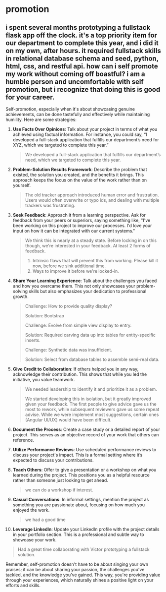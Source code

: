 # promotion

## i spent several months prototyping a fullstack flask app off the clock. it's a top priority item for our department to complete this year, and i did it on my own, after hours. it required fullstack skills in relational database schema and seed, python, html, css, and restful api. how can i self promote my work without coming off boastful? i am a humble person and uncomfortable with self promotion, but i recognize that doing this is good for your career. 

Self-promotion, especially when it's about showcasing genuine achievements, can be done tastefully and effectively while maintaining humility. Here are some strategies:

1. **Use Facts Over Opinions**: Talk about your project in terms of what you achieved using factual information. For instance, you could say, “I developed a full-stack application that fulfills our department’s need for XYZ, which we targeted to complete this year.”

   > We developed a full-stack application that fulfills our department’s need, which we targeted to complete this year.

2. **Problem-Solution Results Framework**: Describe the problem that existed, the solution you created, and the benefits it brings. This approach keeps the focus on the value of the work rather than on yourself.

   > The old tracker approach introduced human error and frustration. Users would often overwrite or typo ids, and dealing with multiple trackers was frustrating.

3. **Seek Feedback**: Approach it from a learning perspective. Ask for feedback from your peers or superiors, saying something like, "I've been working on this project to improve our processes. I'd love your input on how it can be integrated with our current systems."

   > We think this is nearly at a steady state. Before locking in on this though, we're interested in your feedback. At least 2 forms of feedback.
   >
   > 1. Intrinsic flaws that will prevent this from working. Please kill it now, before we sink additional time.
   > 2. Ways to improve it before we're locked-in. 

4. **Share Your Learning Experience**: Talk about the challenges you faced and how you overcame them. This not only showcases your problem-solving skills but also emphasizes your dedication to professional growth.

   > Challenge: How to provide quality display?
   >
   > Solution: Bootstrap
   >
   > Challenge: Evolve from simple view display to entry.
   >
   > Solution: Required carving data up into tables for entity-specific inserts.
   >
   > Challenge: Synthetic data was insufficient.
   >
   > Solution: Select from database tables to assemble semi-real data.

5. **Give Credit to Collaboration**: If others helped you in any way, acknowledge their contribution. This shows that while you led the initiative, you value teamwork.

   > We needed leadership to identify it and prioritize it as a problem. 
   >
   > We started developing this in isolation, but it greatly improved given your feedback. The first people to give advice gave us the most to rework, while subsequent reviewers gave us some repeat advise. While we were implement most suggestions, certain ones (Angular UI/UX) would have been difficult.

6. **Document the Process**: Create a case study or a detailed report of your project. This serves as an objective record of your work that others can reference.

7. **Utilize Performance Reviews**: Use scheduled performance reviews to discuss your project's impact. This is a formal setting where it’s expected to discuss your contributions.

8. **Teach Others**: Offer to give a presentation or a workshop on what you learned during the project. This positions you as a helpful resource rather than someone just looking to get ahead.

   > we can do a workshop if interest.

9. **Casual Conversations**: In informal settings, mention the project as something you are passionate about, focusing on how much you enjoyed the work.

   > we had a good time

10. **Leverage LinkedIn**: Update your LinkedIn profile with the project details in your portfolio section. This is a professional and subtle way to showcase your work.

> Had a great time collaborating with Victor prototyping a fullstack solution. 

Remember, self-promotion doesn't have to be about singing your own praises; it can be about sharing your passion, the challenges you've tackled, and the knowledge you’ve gained. This way, you're providing value through your experiences, which naturally shines a positive light on your efforts and skills.

